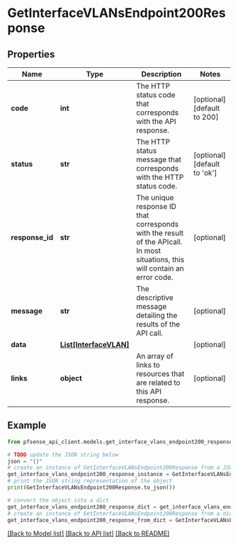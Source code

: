 # GetInterfaceVLANsEndpoint200Response


## Properties

Name | Type | Description | Notes
------------ | ------------- | ------------- | -------------
**code** | **int** | The HTTP status code that corresponds with the API response. | [optional] [default to 200]
**status** | **str** | The HTTP status message that corresponds with the HTTP status code. | [optional] [default to 'ok']
**response_id** | **str** | The unique response ID that corresponds with the result of the APIcall. In most situations, this will contain an error code. | [optional] 
**message** | **str** | The descriptive message detailing the results of the API call. | [optional] 
**data** | [**List[InterfaceVLAN]**](InterfaceVLAN.md) |  | [optional] 
**links** | **object** | An array of links to resources that are related to this API response. | [optional] 

## Example

```python
from pfsense_api_client.models.get_interface_vlans_endpoint200_response import GetInterfaceVLANsEndpoint200Response

# TODO update the JSON string below
json = "{}"
# create an instance of GetInterfaceVLANsEndpoint200Response from a JSON string
get_interface_vlans_endpoint200_response_instance = GetInterfaceVLANsEndpoint200Response.from_json(json)
# print the JSON string representation of the object
print(GetInterfaceVLANsEndpoint200Response.to_json())

# convert the object into a dict
get_interface_vlans_endpoint200_response_dict = get_interface_vlans_endpoint200_response_instance.to_dict()
# create an instance of GetInterfaceVLANsEndpoint200Response from a dict
get_interface_vlans_endpoint200_response_from_dict = GetInterfaceVLANsEndpoint200Response.from_dict(get_interface_vlans_endpoint200_response_dict)
```
[[Back to Model list]](../README.md#documentation-for-models) [[Back to API list]](../README.md#documentation-for-api-endpoints) [[Back to README]](../README.md)


